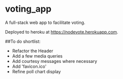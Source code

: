 # voting_app
A full-stack web app to facilitate voting.

Deployed to heroku at https://nodevote.herokuapp.com.

##To do shortlist:
- Refactor the Header
- Add a few media queries
- Add courtesy messages where necessary
- Add 'favicon.ico'
- Refine poll chart display

